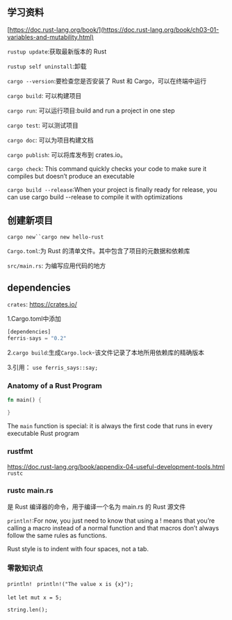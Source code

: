 ## 学习资料
[https://doc.rust-lang.org/book/](https://doc.rust-lang.org/book/ch03-01-variables-and-mutability.html)


`rustup update`:获取最新版本的 Rust

`rustup self uninstall`:卸载

`cargo --version`:要检查您是否安装了 Rust 和 Cargo，可以在终端中运行

`cargo build`: 可以构建项目

`cargo run`: 可以运行项目:build and run a project in one step

`cargo test`: 可以测试项目

`cargo doc`: 可以为项目构建文档

`cargo publish`: 可以将库发布到 crates.io。

`cargo check`: This command quickly checks your code to make sure it compiles but doesn’t produce an executable

`cargo build --release`:When your project is finally ready for release, you can use cargo build --release to compile it with optimizations

## 创建新项目
`cargo new``cargo new hello-rust`

`Cargo.toml`:为 Rust 的清单文件。其中包含了项目的元数据和依赖库

`src/main.rs`: 为编写应用代码的地方

## dependencies
`crates`: https://crates.io/

1.Cargo.toml中添加
```rust
[dependencies]
ferris-says = "0.2"
```

2.`cargo build`:生成`Cargo.lock`-该文件记录了本地所用依赖库的精确版本

3.引用：
`use ferris_says::say;`

### Anatomy of a Rust Program
```rust
fn main() {

}
```
The `main` function is special: it is always the first code that runs in every executable Rust program

### rustfmt
https://doc.rust-lang.org/book/appendix-04-useful-development-tools.html
`rustc`


### rustc main.rs
是 Rust 编译器的命令，用于编译一个名为 main.rs 的 Rust 源文件

`println!`:For now, you just need to know that using a ! means that you’re calling a macro instead of a normal function and that macros don’t always follow the same rules as functions.

Rust style is to indent with four spaces, not a tab.


### 零散知识点
`println!`
` println!("The value x is {x}");`

`let` `let mut x = 5;`

`string.len();`
